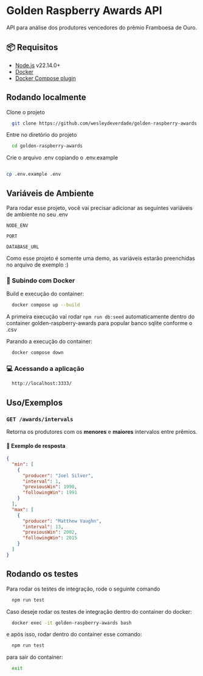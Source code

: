 # Golden Raspberry Awards API

API para análise dos produtores vencedores do prêmio Framboesa de Ouro.

## 📦 Requisitos

- [Node.js](https://nodejs.org/) v22.14.0+
- [Docker](https://www.docker.com/)
- [Docker Compose plugin](https://docs.docker.com/compose/install/)

## Rodando localmente

Clone o projeto

```bash
  git clone https://github.com/wesleydeverdade/golden-raspberry-awards.git
```

Entre no diretório do projeto

```bash
  cd golden-raspberry-awards
```

Crie o arquivo .env copiando o .env.example

```bash

cp .env.example .env
```

## Variáveis de Ambiente

Para rodar esse projeto, você vai precisar adicionar as seguintes variáveis de ambiente no seu .env

`NODE_ENV`

`PORT`

`DATABASE_URL`

Como esse projeto é somente uma demo, as variáveis estarão preenchidas no arquivo de exemplo :)

### 🚀 Subindo com Docker

Build e execução do container:

```bash
  docker compose up --build
```

A primeira execução vai rodar `npm run db:seed` automaticamente dentro do container golden-raspberry-awards para popular banco sqlite conforme o .csv

Parando a execução do container:

```bash
  docker compose down
```

### 💻 Acessando a aplicação

```bash
  http://localhost:3333/
```

## Uso/Exemplos

### `GET /awards/intervals`

Retorna os produtores com os **menores** e **maiores** intervalos entre prêmios.

#### 🔄 Exemplo de resposta

```json
{
  "min": [
    {
      "producer": "Joel Silver",
      "interval": 1,
      "previousWin": 1990,
      "followingWin": 1991
    }
  ],
  "max": [
    {
      "producer": "Matthew Vaughn",
      "interval": 13,
      "previousWin": 2002,
      "followingWin": 2015
    }
  ]
}
```

## Rodando os testes

Para rodar os testes de integração, rode o seguinte comando

```bash
  npm run test
```

Caso deseje rodar os testes de integração dentro do container do docker:

```bash
  docker exec -it golden-raspberry-awards bash
```

e após isso, rodar dentro do container esse comando:

```bash
  npm run test
```

para sair do container:

```bash
  exit
```
